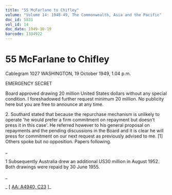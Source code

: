 ```yaml
---
title: "55 McFarlane to Chifley"
volume: "Volume 14: 1948-49, The Commonwealth, Asia and the Pacific"
doc_id: 5831
vol_id: 14
doc_date: 1949-10-19
barcode: 1334922
---
```


# 55 McFarlane to Chifley

Cablegram 1027 WASHINGTON, 19 October 1949, 1.04 p.m.

EMERGENCY SECRET

Board approved drawing 20 million United States dollars without any special condition. I foreshadowed further request minimum 20 million. No publicity here but you are free to announce at any time.

2\. Southard stated that because the repurchase mechanism is unlikely to operate 'he would prefer a firm commitment on repayment but doesn't press it in this case'. He referred however to his general proposal on repayments and the pending discussions in the Board and it is clear he will press for commitment on our next request as previously advised to me. [1] Others spoke but no opposition. Papers following.

_

1 Subsequently Australia drew an additional US30 million in August 1952. Both drawings were repaid by 30 June 1955.

_

_ [ [AA: A4940, C23](http://www.naa.gov.au/cgi-bin/Search?O=I&Number=1334922) ]_
